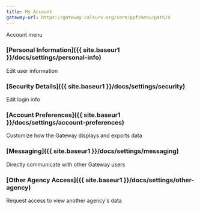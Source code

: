 ```yaml
---
title: My Account
gateway-url: https://gateway.calsurv.org/core/ppf/menu/path/4
---
```

Account menu

### [Personal Information]({{ site.baseur1 }}/docs/settings/personal-info)
Edit user information

### [Security Details]({{ site.baseur1 }}/docs/settings/security)
Edit login info

### [Account Preferences]({{ site.baseur1 }}/docs/settings/account-preferences)
Customize how the Gateway displays and exports data

### [Messaging]({{ site.baseur1 }}/docs/settings/messaging)
Directly communicate with other Gateway users

### [Other Agency Access]({{ site.baseur1 }}/docs/settings/other-agency)
Request access to view another agency's data

